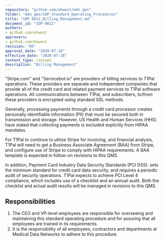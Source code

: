 ```yaml
---
repository: "github.com/ehwest/mdn_qms"
folder: "mdn_qms/SOP_Standard_Operating_Procedures"
title: "SOP_0012_Billing_Management.md"
document_id: "SOP-0012"
authors:
- github.com/ehwest
approvers:
- github.com/bewest
revision: "05"
approval_date: "2020-07-18"
effective_date: "2020-07-18"
content_type: concept
description: "Billing Management"
---
```


"Stripe.com" and "Servicebot.io" are providers of billing services to T1Pal operations.
These providers are separate and independent companies that provide all of the credit card and related payment
services to T1Pal software operations.
All communications between T1Pal, and subscribers, to/from these providers is encrypted using standard SSL methods.

Generally, processing payments 
through a credit card processor creates personally identifiable information (PII) that must be secured both in transmission and storage.
However, US Health and Human Services (HHS) have stated that collecting payments is excluded explicitly from HIPAA mandates.

For T1Pal to continue to utilize Stripe for invoicing, and financial analysis, T1Pal will need to get a Business Associate Agreement (BAA)
from Stripe, and configure use of Stripe to comply with HIPAA requirements.
A BAA template is expected in follow-on revisions to this QMS.

In addition, Payment Card Industry Data Security Standards (PCI DSS).
sets the minimum standard for credit card data security, and requires a periodic audit of security operations.
T1Pal expects to achieve PCI Level 4 compliance, which includes use of a checklist and an annual audit.  Both the checklist
and actual audit results will be managed in revisions to this QMS.
 

## Responsibilities

1. The CEO and VP-level employees are responsible for overseeing and maintaining this standard operating procedure and for assuring that all employees are trained in its requirements.
2. It is the responsibility of all employees, contractors and departments at Medical Data Networks to adhere to this procedure.

